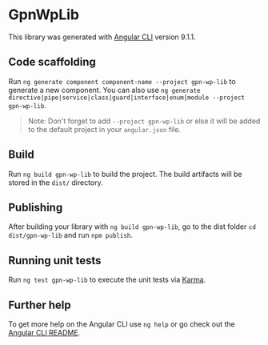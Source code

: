 # GpnWpLib

This library was generated with [Angular CLI](https://github.com/angular/angular-cli) version 9.1.1.

## Code scaffolding

Run `ng generate component component-name --project gpn-wp-lib` to generate a new component. You can also use `ng generate directive|pipe|service|class|guard|interface|enum|module --project gpn-wp-lib`.
> Note: Don't forget to add `--project gpn-wp-lib` or else it will be added to the default project in your `angular.json` file. 

## Build

Run `ng build gpn-wp-lib` to build the project. The build artifacts will be stored in the `dist/` directory.

## Publishing

After building your library with `ng build gpn-wp-lib`, go to the dist folder `cd dist/gpn-wp-lib` and run `npm publish`.

## Running unit tests

Run `ng test gpn-wp-lib` to execute the unit tests via [Karma](https://karma-runner.github.io).

## Further help

To get more help on the Angular CLI use `ng help` or go check out the [Angular CLI README](https://github.com/angular/angular-cli/blob/master/README.md).
